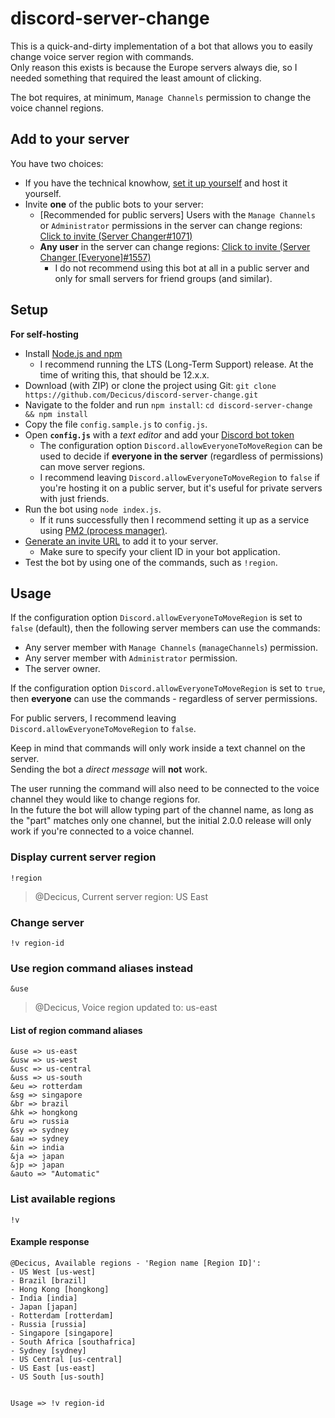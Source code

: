 # discord-server-change

This is a quick-and-dirty implementation of a bot that allows you to easily change voice server region with commands.  
Only reason this exists is because the Europe servers always die, so I needed something that required the least amount of clicking.

The bot requires, at minimum, `Manage Channels` permission to change the voice channel regions.

## Add to your server

You have two choices:

- If you have the technical knowhow, [set it up yourself](#setup) and host it yourself.
- Invite **one** of the public bots to your server:
    - [Recommended for public servers] Users with the `Manage Channels` or `Administrator` permissions in the server can change regions: [Click to invite (Server Changer#1071)](https://discord.com/oauth2/authorize?client_id=635912849440505886&scope=bot&permissions=16)
    - **Any user** in the server can change regions: [Click to invite (Server Changer [Everyone]#1557)](https://discord.com/oauth2/authorize?client_id=858334079539740683&scope=bot&permissions=16)
        - I do not recommend using this bot at all in a public server and only for small servers for friend groups (and similar).

## Setup

**For self-hosting**

- Install [Node.js and npm](https://nodejs.org/en/)
    - I recommend running the LTS (Long-Term Support) release. At the time of writing this, that should be 12.x.x.
- Download (with ZIP) or clone the project using Git: `git clone https://github.com/Decicus/discord-server-change.git`
- Navigate to the folder and run `npm install`: `cd discord-server-change && npm install`
- Copy the file `config.sample.js` to `config.js`.
- Open **`config.js`** with a _text editor_ and add your [Discord bot token](https://www.writebots.com/discord-bot-token/)
    - The configuration option `Discord.allowEveryoneToMoveRegion` can be used to decide if **everyone in the server** (regardless of permissions) can move server regions.
    - I recommend leaving `Discord.allowEveryoneToMoveRegion` to `false` if you're hosting it on a public server, but it's useful for private servers with just friends.
- Run the bot using `node index.js`.
    - If it runs successfully then I recommend setting it up as a service using [PM2 (process manager)][PM2-QS].
- [Generate an invite URL][Discord-Invite] to add it to your server.
    - Make sure to specify your client ID in your bot application.
- Test the bot by using one of the commands, such as `!region`.

[Discord-Invite]: https://discordapi.com/permissions.html#16
[PM2-QS]: https://pm2.keymetrics.io/docs/usage/quick-start/

## Usage

If the configuration option `Discord.allowEveryoneToMoveRegion` is set to `false` (default), then the following server members can use the commands:

- Any server member with `Manage Channels` (`manageChannels`) permission.
- Any server member with `Administrator` permission.
- The server owner.

If the configuration option `Discord.allowEveryoneToMoveRegion` is set to `true`, then **everyone** can use the commands - regardless of server permissions.

For public servers, I recommend leaving `Discord.allowEveryoneToMoveRegion` to `false`.

Keep in mind that commands will only work inside a text channel on the server.  
Sending the bot a _direct message_ will **not** work.

The user running the command will also need to be connected to the voice channel they would like to change regions for.  
In the future the bot will allow typing part of the channel name, as long as the "part" matches only one channel, but the initial 2.0.0 release will only work if you're connected to a voice channel.

### Display current server region

`!region`

> @Decicus, Current server region: US East

### Change server

`!v region-id`

### Use region command aliases instead

`&use`

> @Decicus, Voice region updated to: us-east

#### List of region command aliases

```
&use => us-east
&usw => us-west
&usc => us-central
&uss => us-south
&eu => rotterdam
&sg => singapore
&br => brazil
&hk => hongkong
&ru => russia
&sy => sydney
&au => sydney
&in => india
&ja => japan
&jp => japan
&auto => "Automatic"
```

### List available regions

`!v`

#### Example response

```
@Decicus, Available regions - 'Region name [Region ID]':
- US West [us-west]
- Brazil [brazil]
- Hong Kong [hongkong]
- India [india]
- Japan [japan]
- Rotterdam [rotterdam]
- Russia [russia]
- Singapore [singapore]
- South Africa [southafrica]
- Sydney [sydney]
- US Central [us-central]
- US East [us-east]
- US South [us-south]


Usage => !v region-id
```
